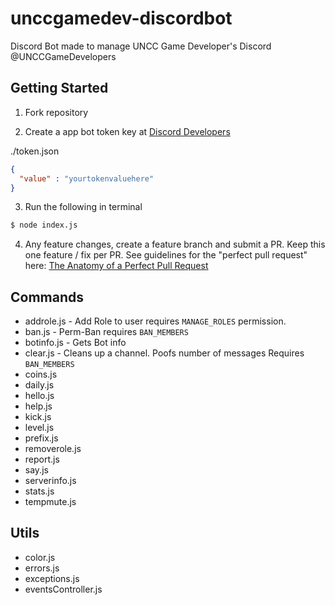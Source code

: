 # unccgamedev-discordbot
Discord Bot made to manage UNCC Game Developer's Discord @UNCCGameDevelopers

## Getting Started

1. Fork repository

2. Create a app bot token key at [Discord Developers](https://discordapp.com/developers/applications/me)

./token.json
```json
{
  "value" : "yourtokenvaluehere"
}
```

3. Run the following in terminal

```bash
$ node index.js
```

4. Any feature changes, create a feature branch and submit a PR. Keep this one feature / fix per PR. 
See guidelines for the "perfect pull request" here: [The Anatomy of a Perfect Pull Request](https://medium.com/@hugooodias/the-anatomy-of-a-perfect-pull-request-567382bb6067)

## Commands
- addrole.js - Add Role to user requires `MANAGE_ROLES` permission.                                                                                                                                                                                         
- ban.js - Perm-Ban requires `BAN_MEMBERS`                                                                                                                                                                                                
- botinfo.js - Gets Bot info                                                                                                                                                                                            
- clear.js - Cleans up a channel. Poofs number of messages Requires `BAN_MEMBERS`                                                                                                                                                                                                
- coins.js                                                                                                                                                                                             
- daily.js                                                                                                                                                                                             
- hello.js                                                                                                                                                                                             
- help.js                                                                                                                                                                                          
- kick.js                                                                                                                                                                                        
- level.js                                                                                                                                                                                          
- prefix.js                                                                                                                                                                                            
- removerole.js                                                                                                                                                                                       
- report.js                                                                                                                                                                                           
- say.js                                                                                                                                                                                              
- serverinfo.js                                                                                                                                                                                       
- stats.js                                                                                                                                                                                        
- tempmute.js

## Utils
- color.js
- errors.js
- exceptions.js
- eventsController.js
